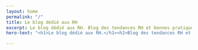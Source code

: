 ```yaml
---
layout: home
permalink: "/"
title: Le blog dédié aux RH
excerpt: Le blog dédié aux RH. Blog des tendances RH et bonnes pratiques
hero-text: "<h1>Le blog dédié aux RH.</h1><h2>Blog des tendances RH et bonnes pratiques</h2>"

---
```

